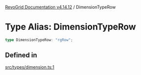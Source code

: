 [RevoGrid Documentation v4.14.12](README.md) / DimensionTypeRow

# Type Alias: DimensionTypeRow

```ts
type DimensionTypeRow: "rgRow";
```

## Defined in

[src/types/dimension.ts:1](https://github.com/revolist/revogrid/blob/ee1081dbd910f211c490863a4b642535e5dce01e/src/types/dimension.ts#L1)
